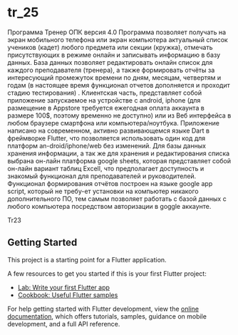 # tr_25

Программа Тренер ОПК версия 4.0
Программа позволяет получать на экран мобильного телефона или экран компьютера актуальный список учеников (кадет) любого предмета или секции (кружка), отмечать присутствующих в режиме онлайн и записывать информацию в базу данных. База данных позволяет  редактировать онлайн список для каждого преподавателя (тренера), а также формировать отчёты за интересующий промежуток времени по дням, месяцам, четвертям и годам (в настоящее время функционал отчетов дополняется и проходит стадию тестирования) .
Клиентская часть, представляет собой приложение запускаемое на устройстве с android, iphone (для размещение в Appstore требуется ежегодная оплата аккаунта в размере 100$, поэтому временно не доступно) или из Веб интерфейса в любом браузере смартфона или компьютера/ноутбука.  Приложение написано на современном, активно развивающемся языке Dart в фреймворке Flutter, что позволяется использовать один код для платформ an-droid/iphone/web без изменений.
Для базы данных хранения информации, а так же для хранения и редактирования списка выбрана он-лайн платформа google sheets, которая представляет собой он-лайн вариант таблиц Excell, что предполагает доступность и знакомый функционал для преподавателей и  руководителей.
Функционал формирования отчётов построен на языке google app script, который не требу-ет установки на компьютер никакого дополнительного ПО, тем самым позволяет работать с базой данных с любого компьютера посредством авторизации в goggle аккаунте.

Tr23

## Getting Started

This project is a starting point for a Flutter application.

A few resources to get you started if this is your first Flutter project:

- [Lab: Write your first Flutter app](https://docs.flutter.dev/get-started/codelab)
- [Cookbook: Useful Flutter samples](https://docs.flutter.dev/cookbook)

For help getting started with Flutter development, view the
[online documentation](https://docs.flutter.dev/), which offers tutorials,
samples, guidance on mobile development, and a full API reference.
